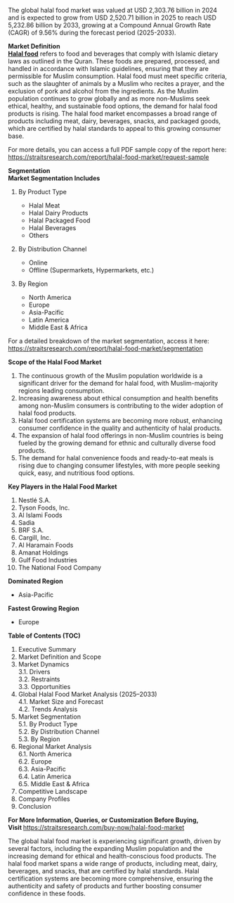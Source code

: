 <p data-start="56" data-end="348">The global halal food market was valued at USD 2,303.76 billion in 2024 and is expected to grow from USD 2,520.71 billion in 2025 to reach USD 5,232.86 billion by 2033, growing at a Compound Annual Growth Rate (CAGR) of 9.56% during the forecast period (2025-2033).</p>
<p data-start="350" data-end="1170"><strong data-start="350" data-end="371">Market Definition</strong><br data-start="371" data-end="374" /><strong><a href="https://straitsresearch.com/report/halal-food-market">Halal food</a></strong> refers to food and beverages that comply with Islamic dietary laws as outlined in the Quran. These foods are prepared, processed, and handled in accordance with Islamic guidelines, ensuring that they are permissible for Muslim consumption. Halal food must meet specific criteria, such as the slaughter of animals by a Muslim who recites a prayer, and the exclusion of pork and alcohol from the ingredients. As the Muslim population continues to grow globally and as more non-Muslims seek ethical, healthy, and sustainable food options, the demand for halal food products is rising. The halal food market encompasses a broad range of products including meat, dairy, beverages, snacks, and packaged goods, which are certified by halal standards to appeal to this growing consumer base.</p>
<p data-start="1172" data-end="1315">For more details, you can access a full PDF sample copy of the report here: <a href="https://straitsresearch.com/report/halal-food-market/request-sample" target="_new" rel="noopener" data-start="1248" data-end="1315">https://straitsresearch.com/report/halal-food-market/request-sample</a></p>
<p data-start="1317" data-end="1470"><strong data-start="1317" data-end="1333">Segmentation</strong><br data-start="1333" data-end="1336" /><strong data-start="1472" data-end="1504">Market Segmentation Includes</strong></p>
<ol data-start="1507" data-end="1851">
<li data-start="1507" data-end="1637">
<p data-start="1510" data-end="1527">By Product Type</p>
<ul data-start="1531" data-end="1637">
<li data-start="1531" data-end="1545">Halal Meat</li>
<li data-start="1549" data-end="1573">Halal Dairy Products</li>
<li data-start="1577" data-end="1600">Halal Packaged Food</li>
<li data-start="1604" data-end="1623">Halal Beverages</li>
<li data-start="1627" data-end="1637">Others</li>
</ul>
</li>
<li data-start="1639" data-end="1731">
<p data-start="1642" data-end="1667">By Distribution Channel</p>
<ul data-start="1671" data-end="1731">
<li data-start="1671" data-end="1681">Online</li>
<li data-start="1685" data-end="1731">Offline (Supermarkets, Hypermarkets, etc.)</li>
</ul>
</li>
<li data-start="1733" data-end="1851">
<p data-start="1736" data-end="1747">By Region</p>
<ul data-start="1751" data-end="1851">
<li data-start="1751" data-end="1768">North America</li>
<li data-start="1772" data-end="1782">Europe</li>
<li data-start="1786" data-end="1802">Asia-Pacific</li>
<li data-start="1806" data-end="1823">Latin America</li>
<li data-start="1827" data-end="1851">Middle East &amp; Africa</li>
</ul>
</li>
</ol>
<p data-start="1317" data-end="1470">For a detailed breakdown of the market segmentation, access it here: <a href="https://straitsresearch.com/report/halal-food-market/segmentation" target="_new" rel="noopener" data-start="1405" data-end="1470">https://straitsresearch.com/report/halal-food-market/segmentation</a></p>
<p data-start="1853" data-end="1889"><strong data-start="1853" data-end="1887">Scope of the Halal Food Market</strong></p>
<ol data-start="1890" data-end="2695">
<li data-start="1890" data-end="2056">The continuous growth of the Muslim population worldwide is a significant driver for the demand for halal food, with Muslim-majority regions leading consumption.</li>
<li data-start="2057" data-end="2217">Increasing awareness about ethical consumption and health benefits among non-Muslim consumers is contributing to the wider adoption of halal food products.</li>
<li data-start="2218" data-end="2362">Halal food certification systems are becoming more robust, enhancing consumer confidence in the quality and authenticity of halal products.</li>
<li data-start="2363" data-end="2516">The expansion of halal food offerings in non-Muslim countries is being fueled by the growing demand for ethnic and culturally diverse food products.</li>
<li data-start="2517" data-end="2695">The demand for halal convenience foods and ready-to-eat meals is rising due to changing consumer lifestyles, with more people seeking quick, easy, and nutritious food options.</li>
</ol>
<p data-start="2697" data-end="2739"><strong data-start="2697" data-end="2737">Key Players in the Halal Food Market</strong></p>
<ol data-start="2740" data-end="2946">
<li data-start="2740" data-end="2756">Nestl&eacute; S.A.</li>
<li data-start="2757" data-end="2779">Tyson Foods, Inc.</li>
<li data-start="2780" data-end="2800">Al Islami Foods</li>
<li data-start="2801" data-end="2811">Sadia</li>
<li data-start="2812" data-end="2825">BRF S.A.</li>
<li data-start="2826" data-end="2844">Cargill, Inc.</li>
<li data-start="2845" data-end="2867">Al Haramain Foods</li>
<li data-start="2868" data-end="2888">Amanat Holdings</li>
<li data-start="2889" data-end="2914">Gulf Food Industries</li>
<li data-start="2915" data-end="2946">The National Food Company</li>
</ol>
<p data-start="2948" data-end="2970"><strong data-start="2948" data-end="2968">Dominated Region</strong></p>
<ul data-start="2971" data-end="2987">
<li data-start="2971" data-end="2987">Asia-Pacific</li>
</ul>
<p data-start="2989" data-end="3017"><strong data-start="2989" data-end="3015">Fastest Growing Region</strong></p>
<ul data-start="3018" data-end="3028">
<li data-start="3018" data-end="3028">Europe</li>
</ul>
<p data-start="3030" data-end="3158"><strong data-start="3160" data-end="3187">Table of Contents (TOC)</strong></p>
<ol data-start="3190" data-end="3760">
<li data-start="3190" data-end="3212">Executive Summary</li>
<li data-start="3213" data-end="3245">Market Definition and Scope</li>
<li data-start="3246" data-end="3329">Market Dynamics<br data-start="3264" data-end="3267" />3.1. Drivers<br data-start="3282" data-end="3285" />3.2. Restraints<br data-start="3303" data-end="3306" />3.3. Opportunities</li>
<li data-start="3330" data-end="3441">Global Halal Food Market Analysis (2025&ndash;2033)<br data-start="3378" data-end="3381" />4.1. Market Size and Forecast<br data-start="3413" data-end="3416" />4.2. Trends Analysis</li>
<li data-start="3442" data-end="3546">Market Segmentation<br data-start="3464" data-end="3467" />5.1. By Product Type<br data-start="3490" data-end="3493" />5.2. By Distribution Channel<br data-start="3524" data-end="3527" />5.3. By Region</li>
<li data-start="3547" data-end="3695">Regional Market Analysis<br data-start="3574" data-end="3577" />6.1. North America<br data-start="3598" data-end="3601" />6.2. Europe<br data-start="3615" data-end="3618" />6.3. Asia-Pacific<br data-start="3638" data-end="3641" />6.4. Latin America<br data-start="3662" data-end="3665" />6.5. Middle East &amp; Africa</li>
<li data-start="3696" data-end="3722">Competitive Landscape</li>
<li data-start="3723" data-end="3744">Company Profiles</li>
<li data-start="3745" data-end="3760">Conclusion</li>
</ol>
<p data-start="3030" data-end="3158"><strong data-start="3030" data-end="3102">For More Information, Queries, or Customization Before Buying, Visit&nbsp;</strong><a href="https://straitsresearch.com/buy-now/halal-food-market" target="_new" rel="noopener" data-start="3105" data-end="3158">https://straitsresearch.com/buy-now/halal-food-market</a></p>
<p data-start="3762" data-end="4276">The global halal food market is experiencing significant growth, driven by several factors, including the expanding Muslim population and the increasing demand for ethical and health-conscious food products. The halal food market spans a wide range of products, including meat, dairy, beverages, and snacks, that are certified by halal standards. Halal certification systems are becoming more comprehensive, ensuring the authenticity and safety of products and further boosting consumer confidence in these foods.</p>

